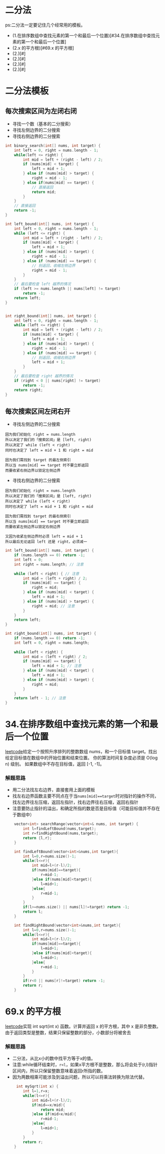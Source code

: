 二分法
=====
ps:二分法一定要记住几个经常用的模板。
* (1.在排序数组中查找元素的第一个和最后一个位置)[#34.在排序数组中查找元素的第一个和最后一个位置]
* (2.x 的平方根)[#69.x 的平方根]
* (2.)[#]
* (2.)[#]
* (2.)[#]
* (2.)[#]


二分法模板     
======
每次搜索区间为左闭右闭  
------------------------
* 寻找一个数（基本的二分搜索）   
* 寻找左侧边界的二分搜索    
* 寻找右侧边界的二分搜索  

```cpp
int binary_search(int[] nums, int target) {
    int left = 0, right = nums.length - 1; 
    while(left <= right) {
        int mid = left + (right - left) / 2;
        if (nums[mid] < target) {
            left = mid + 1;
        } else if (nums[mid] > target) {
            right = mid - 1; 
        } else if(nums[mid] == target) {
            // 直接返回
            return mid;
        }
    }
    // 直接返回
    return -1;
}

int left_bound(int[] nums, int target) {
    int left = 0, right = nums.length - 1;
    while (left <= right) {
        int mid = left + (right - left) / 2;
        if (nums[mid] < target) {
            left = mid + 1;
        } else if (nums[mid] > target) {
            right = mid - 1;
        } else if (nums[mid] == target) {
            // 别返回，收缩左侧边界
            right = mid - 1;
        }
    }
    // 最后要检查 left 越界的情况
    if (left >= nums.length || nums[left] != target)
        return -1;
    return left;
}


int right_bound(int[] nums, int target) {
    int left = 0, right = nums.length - 1;
    while (left <= right) {
        int mid = left + (right - left) / 2;
        if (nums[mid] < target) {
            left = mid + 1;
        } else if (nums[mid] > target) {
            right = mid - 1;
        } else if (nums[mid] == target) {
            // 别返回，收缩右侧边界
            left = mid + 1;
        }
    }
    // 最后要检查 right 越界的情况
    if (right < 0 || nums[right] != target)
        return -1;
    return right;
}
```


 每次搜索区间左闭右开
-----------------------
* 寻找左侧边界的二分搜索     
```
因为我们初始化 right = nums.length
所以决定了我们的「搜索区间」是 [left, right)
所以决定了 while (left < right)
同时也决定了 left = mid + 1 和 right = mid

因为我们需找到 target 的最左侧索引
所以当 nums[mid] == target 时不要立即返回
而要收紧右侧边界以锁定左侧边界
```
* 寻找右侧边界的二分搜索    
```
因为我们初始化 right = nums.length
所以决定了我们的「搜索区间」是 [left, right)
所以决定了 while (left < right)
同时也决定了 left = mid + 1 和 right = mid

因为我们需找到 target 的最右侧索引
所以当 nums[mid] == target 时不要立即返回
而要收紧左侧边界以锁定右侧边界

又因为收紧左侧边界时必须 left = mid + 1
所以最后无论返回 left 还是 right，必须减一
```

```cpp
int left_bound(int[] nums, int target) {
    if (nums.length == 0) return -1;
    int left = 0;
    int right = nums.length; // 注意
    
    while (left < right) { // 注意
        int mid = (left + right) / 2;
        if (nums[mid] == target) {
            right = mid;
        } else if (nums[mid] < target) {
            left = mid + 1;
        } else if (nums[mid] > target) {
            right = mid; // 注意
        }
    }
    return left;
}

int right_bound(int[] nums, int target) {
    if (nums.length == 0) return -1;
    int left = 0, right = nums.length;
    
    while (left < right) {
        int mid = (left + right) / 2;
        if (nums[mid] == target) {
            left = mid + 1; // 注意
        } else if (nums[mid] < target) {
            left = mid + 1;
        } else if (nums[mid] > target) {
            right = mid;
        }
    }
    return left - 1; // 注意
}

```
34.在排序数组中查找元素的第一个和最后一个位置
===============
[leetcode](https://leetcode-cn.com/problems/find-first-and-last-position-of-element-in-sorted-array/)给定一个按照升序排列的整数数组 nums，和一个目标值 target。找出给定目标值在数组中的开始位置和结束位置。
你的算法时间复杂度必须是 O(log n) 级别。
如果数组中不存在目标值，返回 [-1, -1]。
### 解题思路
* 用二分法找左右边界，直接套用上面的模板
* 找左右边界函数主要不同点在于当`nums[mid]==target`时对指针的操作不同，找左边界往左压缩，返回左指针，找右边界往右压缩，返回右指针
* 注意要防止指针的溢出，和确定所指的数是否是目标值（可能目标值并不存在于数组中）
```cpp
    vector<int> searchRange(vector<int>& nums, int target) {
        int l=findLeftBound(nums,target);
        int r=findRightBound(nums,target);
        return {l,r};
    }

    int findLeftBound(vector<int>&nums,int target){
        int l=0,r=nums.size()-1;
        while(l<=r){
            int mid=l+(r-l)/2;
            if(nums[mid]==target){
                r=mid-1;
            }else if(nums[mid]<target){
                l=mid+1;     
            }else{
                r=mid-1;
            }
        }
        if(l>=nums.size() || nums[l]!=target) return -1;
        return l;
    }

    int findRightBound(vector<int>&nums,int target){
        int l=0,r=nums.size()-1;
        while(l<=r){
            int mid=l+(r-l)/2;
            if(nums[mid]==target){
                l=mid+1;     
            }else if(nums[mid]<target){
                l=mid+1;     
            }else{
                r=mid-1;
            }
        }
        if(r<0 || nums[r]!=target) return -1;
        return r;
    }
```
69.x 的平方根
=========
[leetcode](https://leetcode-cn.com/problems/sqrtx/)实现 int sqrt(int x) 函数。计算并返回 x 的平方根，其中 x 是非负整数。
由于返回类型是整数，结果只保留整数的部分，小数部分将被舍去
### 解题思路
* 二分法，从比x小的数中找平方等于x的值。
* 注意:while循环结束时，`r<l`，如果x平方根不是整数，那么将会处于(r,l)指针区间内，所以只保留整数意味着返回r所指的数。
* 因为两数相乘可能涉及到溢出问题，所以可以将乘法转换为除法代替。
```cpp
     int mySqrt(int x) {
        int l=1,r=x;
        while(l<=r){
            int mid=l+(r-l)/2;
            if(mid==x/mid){
                return mid;
            }else if(mid>x/mid){
                r=mid-1;
            }else{
                l=mid+1;
            }
        }
        return r;
    }
```